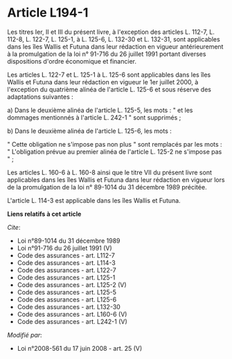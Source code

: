 # Article L194-1

Les titres Ier, II et III du présent livre, à l'exception des articles L. 112-7, L. 112-8, L. 122-7, L. 125-1, à L. 125-6, L.
132-30 et L. 132-31, sont applicables dans les îles Wallis et Futuna dans leur rédaction en vigueur antérieurement à la
promulgation de la loi n° 91-716 du 26 juillet 1991 portant diverses dispositions d'ordre économique et financier. 

Les articles L. 122-7 et L. 125-1 à L. 125-6 sont applicables dans les îles Wallis et Futuna dans leur rédaction en vigueur
le 1er juillet 2000, à l'exception du quatrième alinéa de l'article L. 125-6 et sous réserve des adaptations suivantes : 

a) Dans le deuxième alinéa de l'article L. 125-5, les mots : " et les dommages mentionnés à l'article L. 242-1 " sont
supprimés ; 

b) Dans le deuxième alinéa de l'article L. 125-6, les mots : 

" Cette obligation ne s'impose pas non plus " sont remplacés par les mots : " L'obligation prévue au premier alinéa de
l'article L. 125-2 ne s'impose pas " ; 

Les articles L. 160-6 à L. 160-8 ainsi que le titre VII du présent livre sont applicables dans les îles Wallis et Futuna dans
leur rédaction en vigueur lors de la promulgation de la loi n° 89-1014 du 31 décembre 1989 précitée.

L'article L. 114-3 est applicable dans les îles Wallis et Futuna.

**Liens relatifs à cet article**

_Cite_:

  - Loi n°89-1014 du 31 décembre 1989
  - Loi n°91-716 du 26 juillet 1991 (V)
  - Code des assurances - art. L112-7
  - Code des assurances - art. L114-3
  - Code des assurances - art. L122-7
  - Code des assurances - art. L125-1
  - Code des assurances - art. L125-2 (V)
  - Code des assurances - art. L125-5
  - Code des assurances - art. L125-6
  - Code des assurances - art. L132-30
  - Code des assurances - art. L160-6 (V)
  - Code des assurances - art. L242-1 (V)

_Modifié par_:

  - Loi n°2008-561 du 17 juin 2008 - art. 25 (V)
